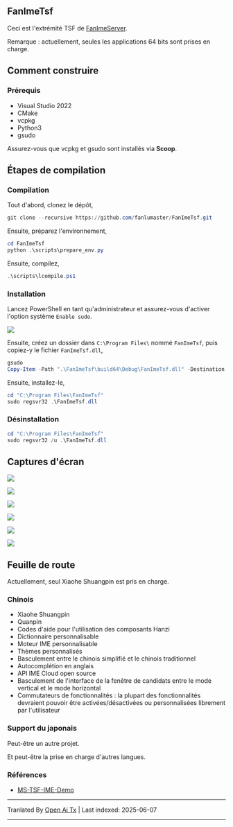 ## FanImeTsf

Ceci est l'extrémité TSF de [FanImeServer](https://github.com/fanlumaster/FanImeServer).

Remarque : actuellement, seules les applications 64 bits sont prises en charge.

## Comment construire

### Prérequis

- Visual Studio 2022
- CMake
- vcpkg
- Python3
- gsudo

Assurez-vous que vcpkg et gsudo sont installés via **Scoop**.

## Étapes de compilation

### Compilation

Tout d'abord, clonez le dépôt,

```powershell
git clone --recursive https://github.com/fanlumaster/FanImeTsf.git
```

Ensuite, préparez l'environnement,

```powershell
cd FanImeTsf
python .\scripts\prepare_env.py
```

Ensuite, compilez,

```powershell
.\scripts\lcompile.ps1
```

### Installation

Lancez PowerShell en tant qu'administrateur et assurez-vous d'activer l'option système `Enable sudo`.

![](https://i.postimg.cc/zJCn9Cnn/image.png)

Ensuite, créez un dossier dans `C:\Program Files\` nommé `FanImeTsf`, puis copiez-y le fichier `FanImeTsf.dll`,

```powershell
gsudo
Copy-Item -Path ".\FanImeTsf\build64\Debug\FanImeTsf.dll" -Destination "C:\Program Files\FanImeTsf"
```

Ensuite, installez-le,

```powershell
cd "C:\Program Files\FanImeTsf"
sudo regsvr32 .\FanImeTsf.dll
```

### Désinstallation

```powershell
cd "C:\Program Files\FanImeTsf"
sudo regsvr32 /u .\FanImeTsf.dll
```

## Captures d'écran

![](https://i.postimg.cc/v8Bpx6Gf/image.png)

![](https://i.postimg.cc/ssBgtM5M/image.png)

![](https://i.postimg.cc/ryDqXH0B/image.png)

![](https://i.postimg.cc/2m9WJTgR/image.png)

![](https://i.postimg.cc/L96qQZT8/image.png)

![](https://i.postimg.cc/FNcz9QTv/image.png)

## Feuille de route

Actuellement, seul Xiaohe Shuangpin est pris en charge.

### Chinois

- Xiaohe Shuangpin
- Quanpin
- Codes d'aide pour l'utilisation des composants Hanzi
- Dictionnaire personnalisable
- Moteur IME personnalisable
- Thèmes personnalisés
- Basculement entre le chinois simplifié et le chinois traditionnel
- Autocomplétion en anglais
- API IME Cloud open source
- Basculement de l'interface de la fenêtre de candidats entre le mode vertical et le mode horizontal
- Commutateurs de fonctionnalités : la plupart des fonctionnalités devraient pouvoir être activées/désactivées ou personnalisées librement par l'utilisateur

### Support du japonais

Peut-être un autre projet.

Et peut-être la prise en charge d'autres langues.

### Références

- [MS-TSF-IME-Demo](https://github.com/microsoft/Windows-classic-samples/tree/main/Samples/IME/cpp/SampleIME)

---

Tranlated By [Open Ai Tx](https://github.com/OpenAiTx/OpenAiTx) | Last indexed: 2025-06-07

---